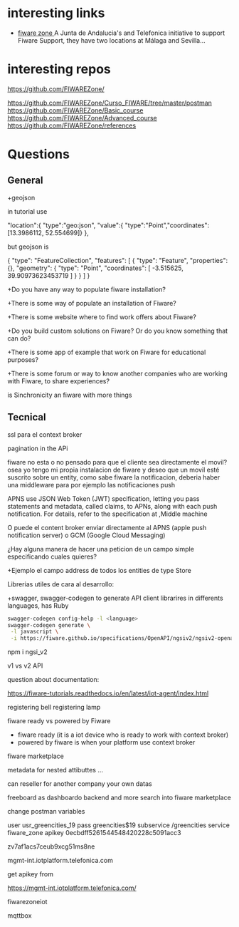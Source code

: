 # interesting links

+ [fiware zone ](https://fiware.zone) A Junta de Andalucia's and Telefonica initiative to support Fiware Support, they have two locations at Málaga and Sevilla...

# interesting repos

https://github.com/FIWAREZone/


https://github.com/FIWAREZone/Curso_FIWARE/tree/master/postman
https://github.com/FIWAREZone/Basic_course
https://github.com/FIWAREZone/Advanced_course
https://github.com/FIWAREZone/references

# Questions


## General

+geojson

in tutorial use 

"location":{
        "type":"geo:json", "value":{ "type":"Point","coordinates":[13.3986112, 52.554699]}
      },

but geojson is 

{
  "type": "FeatureCollection",
  "features": [
    {
      "type": "Feature",
      "properties": {},
      "geometry": {
        "type": "Point",
        "coordinates": [
          -3.515625,
          39.90973623453719
        ]
      }
    }
  ]
}


+Do you have any way to populate fiware installation?

+There is some way of populate an installation of Fiware?

+There is some website where to find work offers about Fiware?

+Do you build custom solutions on Fiware? Or do you know something that can do?

+There is some app of example that work on Fiware for educational purposes?

+There is some forum or way to know another companies who are working with Fiware, to share experiences?


is Sinchronicity an fiware with more things

## Tecnical

ssl para el context broker

pagination in the APi


fiware no esta o no pensado para que el cliente sea directamente el movil? osea yo tengo mi propia instalacion de fiware y deseo que un movil esté suscrito sobre un entity, como sabe fiware la notificacion, deberia haber una middleware para por ejemplo las notificaciones push

APNS use JSON Web Token (JWT) specification, letting you pass statements and metadata, called claims, to APNs, along with each push notification. For details, refer to the specification at ,Middle machine



O puede el content broker enviar directamente al APNS (apple push notification server) o GCM (Google Cloud Messaging)


¿Hay alguna manera de hacer una peticion de un campo simple especificando cuales quieres?

+Ejemplo el campo address de todos los entities de type Store


Librerias utiles de cara al desarrollo:

+swagger, swagger-codegen to generate API client librarires in differents languages, has Ruby

```bash
swagger-codegen config-help -l <language>
swagger-codegen generate \
 -l javascript \
 -i https://fiware.github.io/specifications/OpenAPI/ngsiv2/ngsiv2-openapi.json
```

npm i ngsi_v2


v1 vs v2 API



question about documentation: 

https://fiware-tutorials.readthedocs.io/en/latest/iot-agent/index.html

registering bell
registering lamp




fiware ready vs powered by Fiware
+ fiware ready (it is a iot device who is ready to work with context broker)
+ powered by fiware is when your platform use context broker

fiware marketplace


metadata for nested attibuttes ...


can reseller for another company your own datas



freeboard as dashboardo backend and more search into fiware marketplace























change postman variables

user            usr_greencities_19
pass            greencities$19
subservice      /greencities
service         fiware_zone
apikey          0ecbdff5261544548420228c5091acc3


zv7af1acs7ceub9xcg51ms8ne




mgmt-int.iotplatform.telefonica.com


get apikey from 

  https://mgmt-int.iotplatform.telefonica.com/


fiwarezoneiot


mqttbox




























